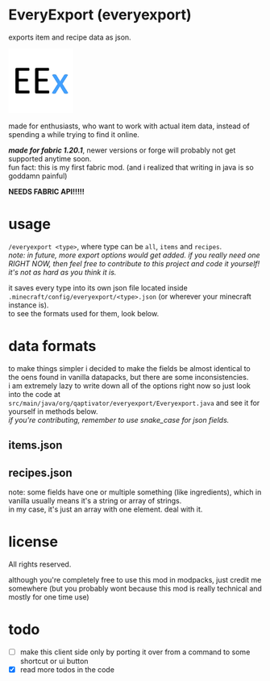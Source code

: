 # EveryExport (everyexport)
exports item and recipe data as json.

![everyexport icon, which has the letters EEx in it on a white background, where E's are black and x is cyan (light blue)](./src/main/resources/assets/everyexport/icon.png)

made for enthusiasts, who want to work with actual item data, instead of spending a while trying to find it online.

_**made for fabric 1.20.1**_, newer versions or forge will probably not get supported anytime soon.  
fun fact: this is my first fabric mod. (and i realized that writing in java is so goddamn painful)

**NEEDS FABRIC API!!!!!**

# usage

`/everyexport <type>`, where type can be `all`, `items` and `recipes`.  
_note: in future, more export options would get added. if you really need one RIGHT NOW, then feel free to contribute to this project and code it yourself! it's not as hard as you think it is._

it saves every type into its own json file located inside `.minecraft/config/everyexport/<type>.json` (or wherever your minecraft instance is).  
to see the formats used for them, look below.

# data formats

to make things simpler i decided to make the fields be almost identical to the oens found in vanilla datapacks, but there are some inconsistencies.  
i am extremely lazy to write down all of the options right now so just look into the code at `src/main/java/org/qaptivator/everyexport/Everyexport.java` and see it for yourself in methods below.  
_if you're contributing, remember to use snake_case for json fields._

## items.json

## recipes.json

note: some fields have one or multiple something (like ingredients), which in vanilla usually means it's a string or array of strings.  
in my case, it's just an array with one element. deal with it.

# license

All rights reserved.

although you're completely free to use this mod in modpacks, just credit me somewhere (but you probably wont because this mod is really technical and mostly for one time use)

# todo

- [ ] make this client side only by porting it over from a command to some shortcut or ui button
- [x] read more todos in the code
